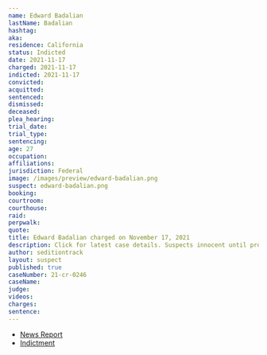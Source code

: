 ```yaml
---
name: Edward Badalian
lastName: Badalian
hashtag:
aka:
residence: California
status: Indicted
date: 2021-11-17
charged: 2021-11-17
indicted: 2021-11-17
convicted:
acquitted:
sentenced:
dismissed:
deceased:
plea_hearing:
trial_date:
trial_type:
sentencing:
age: 27
occupation:
affiliations:
jurisdiction: Federal
image: /images/preview/edward-badalian.png
suspect: edward-badalian.png
booking:
courtroom:
courthouse:
raid:
perpwalk:
quote:
title: Edward Badalian charged on November 17, 2021
description: Click for latest case details. Suspects innocent until proven guilty.
author: seditiontrack
layout: suspect
published: true
caseNumber: 21-cr-0246
caseName:
judge:
videos:
charges:
sentence:
---
```

- [News Report](https://www.nbclosangeles.com/news/local/los-angeles-man-faces-conspiracy-charge-for-us-capitol-breach/2769387/)
- [Indictment](https://storage.courtlistener.com/recap/gov.uscourts.cacd.837671/gov.uscourts.cacd.837671.3.1_1.pdf)
